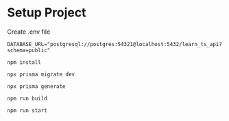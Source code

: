 # Setup Project

Create .env file

```
DATABASE_URL="postgresql://postgres:54321@localhost:5432/learn_ts_api?schema=public"
```

```shell
npm install

npx prisma migrate dev

npx prisma generate

npm run build

npm run start
```
